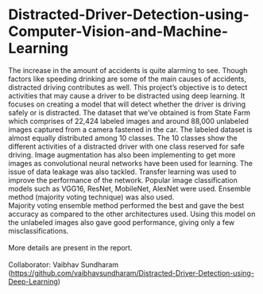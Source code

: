 # Distracted-Driver-Detection-using-Computer-Vision-and-Machine-Learning <br>
The increase in the amount of accidents is quite alarming to see. Though factors like speeding drinking are some of the main causes of accidents, distracted driving contributes as well. This project’s objective is to detect activities that may cause a driver to be distracted using deep learning. It focuses on creating a model that will detect whether the driver is driving safely or is distracted. The dataset that we’ve obtained is from State Farm which comprises of 22,424 labeled images and around 88,000 unlabeled images captured from a camera fastened in the car. The labeled dataset is almost equally distributed among 10 classes. The 10 classes show the different activities of a distracted driver with one class reserved for safe driving. Image augmentation has also been implementing to get more images as convolutional neural networks have been used for learning. The issue of data leakage was also tackled. Transfer learning was used to improve the performance of the network. Popular image classification models such as VGG16, ResNet, MobileNet, AlexNet were used. Ensemble method (majority voting technique) was also used.<br>
Majority voting ensemble method performed the best and gave the best accuracy as compared to the other architectures used. Using this model on the unlabeled images also gave good performance, giving only a few misclassifications.<br><br>
More details are present in the report. <br><br>
Collaborator: Vaibhav Sundharam (https://github.com/vaibhavsundharam/Distracted-Driver-Detection-using-Deep-Learning)
